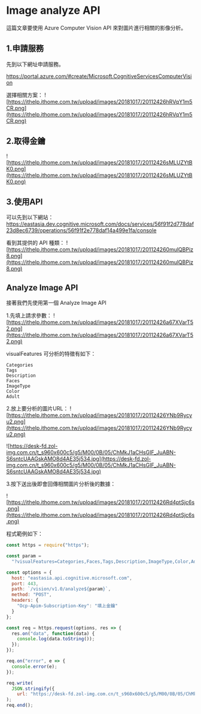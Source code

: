# Image analyze API


這篇文章要使用 Azure Computer Vision API 來對圖片進行相關的影像分析。

## 1.申請服務
先到以下網址申請服務。

https://portal.azure.com/#create/Microsoft.CognitiveServicesComputerVision

選擇相關方案：
![https://ithelp.ithome.com.tw/upload/images/20181017/20112426hRVqY1m5CR.png](https://ithelp.ithome.com.tw/upload/images/20181017/20112426hRVqY1m5CR.png)

## 2.取得金鑰
![https://ithelp.ithome.com.tw/upload/images/20181017/20112426sMLUZYtBK0.png](https://ithelp.ithome.com.tw/upload/images/20181017/20112426sMLUZYtBK0.png)

## 3.使用API

可以先到以下網站：
https://eastasia.dev.cognitive.microsoft.com/docs/services/56f91f2d778daf23d8ec6739/operations/56f91f2e778daf14a499e1fa/console

看到其提供的 API 種類：
![https://ithelp.ithome.com.tw/upload/images/20181017/201124260mulQBPiz8.png](https://ithelp.ithome.com.tw/upload/images/20181017/201124260mulQBPiz8.png)

## Analyze Image API

接著我們先使用第一個 Analyze Image API

1.先填上請求參數：
![https://ithelp.ithome.com.tw/upload/images/20181017/20112426a67XVarT52.png](https://ithelp.ithome.com.tw/upload/images/20181017/20112426a67XVarT52.png)

visualFeatures 可分析的特徵有如下：
```
Categories
Tags
Description
Faces
ImageType
Color
Adult
```

2.放上要分析的圖片URL：
![https://ithelp.ithome.com.tw/upload/images/20181017/20112426YNb9Rycyu2.png](https://ithelp.ithome.com.tw/upload/images/20181017/20112426YNb9Rycyu2.png)

![https://desk-fd.zol-img.com.cn/t_s960x600c5/g5/M00/0B/05/ChMkJ1aCHsGIF_JuABN-S6sntcUAAGskAMO8d4AE35j534.jpg](https://desk-fd.zol-img.com.cn/t_s960x600c5/g5/M00/0B/05/ChMkJ1aCHsGIF_JuABN-S6sntcUAAGskAMO8d4AE35j534.jpg)


3.按下送出後即會回傳相關圖片分析後的數據：

![https://ithelp.ithome.com.tw/upload/images/20181017/20112426Rd4ptSjc6s.png](https://ithelp.ithome.com.tw/upload/images/20181017/20112426Rd4ptSjc6s.png)


程式範例如下：
```js
const https = require("https");

const param =
  "?visualFeatures=Categories,Faces,Tags,Description,ImageType,Color,Adult&language=en";

const options = {
  host: "eastasia.api.cognitive.microsoft.com",
  port: 443,
  path: `/vision/v1.0/analyze${param}`,
  method: "POST",
  headers: {
    "Ocp-Apim-Subscription-Key": "填上金鑰"
  }
};

const req = https.request(options, res => {
  res.on("data", function(data) {
    console.log(data.toString());
  });
});

req.on("error", e => {
  console.error(e);
});

req.write(
  JSON.stringify({
    url: "https://desk-fd.zol-img.com.cn/t_s960x600c5/g5/M00/0B/05/ChMkJ1aCHsGIF_JuABN-S6sntcUAAGskAMO8d4AE35j534.jpg"})
);
req.end();
```



